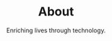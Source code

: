 ---
layout: page
title: About
jumbotitle: About Ars Mentis
subtitle: Enriching lives through technology.
permalink: /about/
---